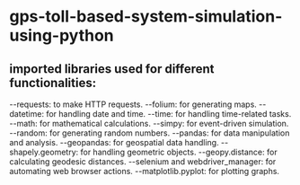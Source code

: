 # gps-toll-based-system-simulation-using-python
## imported libraries used for different functionalities:
--requests: to make HTTP requests.
--folium: for generating maps.
--datetime: for handling date and time.
--time: for handling time-related tasks.
--math: for mathematical calculations.
--simpy: for event-driven simulation.
--random: for generating random numbers.
--pandas: for data manipulation and analysis.
--geopandas: for geospatial data handling.
--shapely.geometry: for handling geometric objects.
--geopy.distance: for calculating geodesic distances.
--selenium and webdriver_manager: for automating web browser actions.
--matplotlib.pyplot: for plotting graphs.
